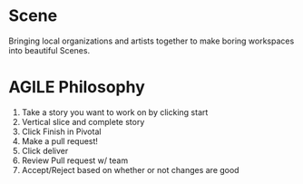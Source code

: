 # Scene
Bringing local organizations and artists together to make boring workspaces into beautiful Scenes.



# AGILE Philosophy
1. Take a story you want to work on by clicking start
2. Vertical slice and complete story
3. Click Finish in Pivotal
4. Make a pull request!
5. Click deliver
6. Review Pull request w/ team
7. Accept/Reject based on whether or not changes are good
